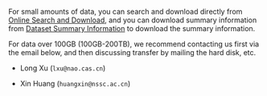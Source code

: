 For small amounts of data, you can search and download directly from [Online Search and Download](http://database.deepsolar.space:18080/dbs/nlfff), and you can download summary information from
[Dataset Summary Information](https://doi.org/10.6084/m9.figshare.c.6214666) to download the summary information.

For data over 100GB (100GB-200TB), we recommend contacting us first via the email below, and then discussing transfer by mailing the hard disk, etc.

+ Long Xu (`lxu@nao.cas.cn`)

+ Xin Huang (`huangxin@nssc.ac.cn`)

